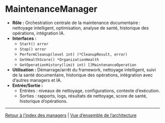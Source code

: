 # MaintenanceManager

- **Rôle :** Orchestration centrale de la maintenance documentaire : nettoyage intelligent, optimisation, analyse de santé, historique des opérations, intégration IA.
- **Interfaces :**
  - `Start() error`
  - `Stop() error`
  - `PerformCleanup(level int) (*CleanupResult, error)`
  - `GetHealthScore() *OrganizationHealth`
  - `GetOperationHistory(limit int) []MaintenanceOperation`
- **Utilisation :** Démarrage/arrêt du framework, nettoyage intelligent, suivi de la santé documentaire, historique des opérations, intégration avec d’autres managers et IA.
- **Entrée/Sortie :**
  - Entrées : niveaux de nettoyage, configurations, contexte d’exécution.
  - Sorties : rapports, logs, résultats de nettoyage, score de santé, historique d’opérations.

---

[Retour à l’index des managers](INDEX.md) | [Vue d’ensemble de l’architecture](../ARCHITECTURE/ecosystem-overview.md)
